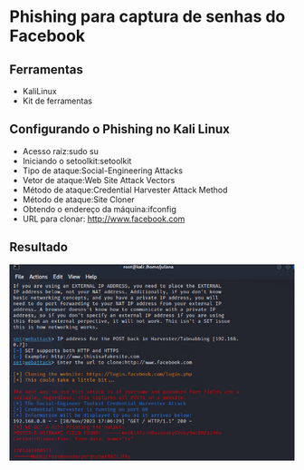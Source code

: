 # Phishing para captura de senhas do Facebook

## Ferramentas

- KaliLinux
- Kit de ferramentas

## Configurando o Phishing no Kali Linux

- Acesso raiz:sudo su
- Iniciando o setoolkit:setoolkit
- Tipo de ataque:Social-Engineering Attacks
- Vetor de ataque:Web Site Attack Vectors
- Método de ataque:Credential Harvester Attack Method 
- Método de ataque:Site Cloner
- Obtendo o endereço da máquina:ifconfig
- URL para clonar: http://www.facebook.com

## Resultado 

<img src="clone.png">
